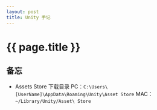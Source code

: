 ```yaml
---
layout: post
title: Unity 手记
---
```


# {{ page.title }}

## 备忘

- Assets Store 下载目录
PC：`C:\Users\[UserName]\AppData\Roaming\Unity\Asset Store`
MAC：`~/Library/Unity/Asset\ Store`